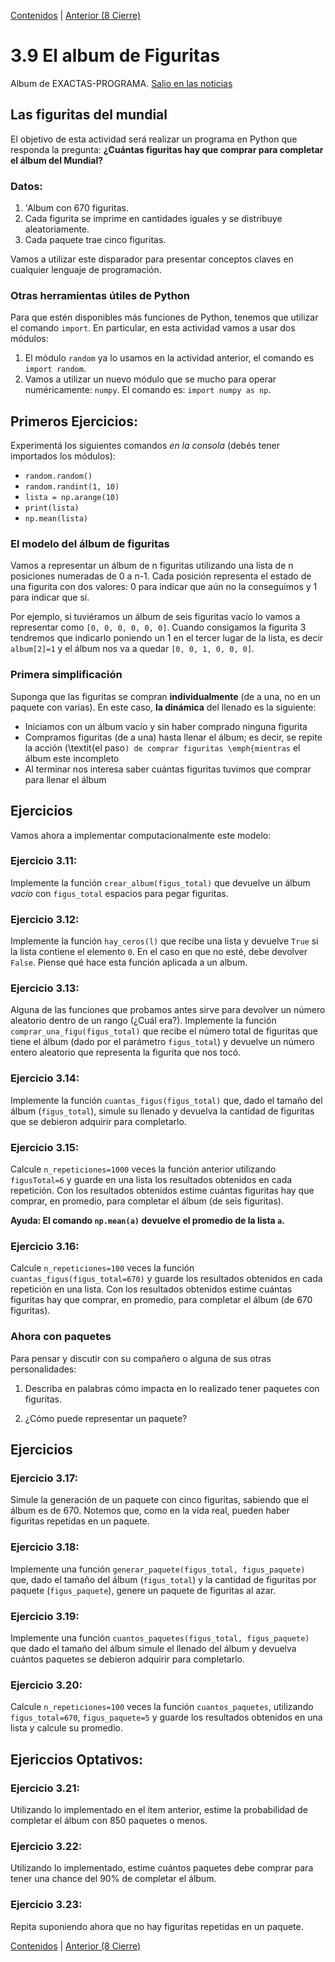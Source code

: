 [Contenidos](../Contenidos.md) \| [Anterior (8 Cierre)](08_Cierre.md)

# 3.9 El album de Figuritas

Album de EXACTAS-PROGRAMA. [Salio en las noticias](https://www.infobae.com/2014/05/29/1568512-dos-cientificos-calculan-cuantos-paquetes-hay-que-comprar-completar-el-album-del-mundial/)


## Las figuritas del mundial

El objetivo de esta actividad será realizar un programa en Python que responda la pregunta:
**¿Cuántas figuritas hay que comprar para completar el álbum del Mundial?**


### Datos:
1. \'Album con $670$ figuritas.
2. Cada figurita se imprime en cantidades iguales y se distribuye aleatoriamente.
3. Cada paquete trae cinco figuritas.

Vamos a utilizar este disparador para presentar conceptos claves en cualquier lenguaje de programación.


### Otras herramientas útiles de Python

Para que estén disponibles más funciones de Python, tenemos que utilizar el comando `import`.
En particular, en esta actividad vamos a usar dos módulos:
1. El módulo `random` ya lo usamos en la actividad anterior, el comando es `import random`.
2.  Vamos a utilizar un nuevo módulo que se mucho para operar numéricamente: `numpy`. El comando es: `import numpy as np`.


## Primeros Ejercicios:

Experimentá los siguientes comandos *en la consola* (debés tener importados los módulos):

- `random.random()`
- `random.randint(1, 10)`
- `lista = np.arange(10)`
- `print(lista)`
- `np.mean(lista)`


### El modelo del álbum de figuritas

Vamos a representar un álbum de n figuritas utilizando una lista de n posiciones numeradas de 0 a n-1.
Cada posición representa el estado de una figurita con dos valores: 0 para indicar que aún no la conseguimos y 1 para indicar que sí.

Por ejemplo, si tuviéramos un álbum de seis figuritas vacío lo vamos a representar como `[0, 0, 0, 0, 0, 0]`.
Cuando consigamos la figurita 3 tendremos que indicarlo poniendo un 1 en el tercer lugar de la lista, es decir `album[2]=1` y el álbum nos va a quedar  `[0, 0, 1, 0, 0, 0]`.



### Primera simplificación

Suponga que las figuritas se compran **individualmente** (de a una, no en un paquete con varias).
En este caso, **la dinámica** del llenado es la siguiente:


- Iniciamos con un álbum vacío y sin haber comprado ninguna figurita
- Compramos figuritas (de a una) hasta llenar el álbum; es decir, se repite la acción (\textit{el paso`) de comprar figuritas \emph{mientras` el álbum este incompleto
- Al terminar nos interesa saber cuántas figuritas tuvimos que comprar para llenar el álbum

## Ejercicios

Vamos ahora a implementar computacionalmente este modelo:

### Ejercicio 3.11: 
Implemente la función `crear_album(figus_total)` que devuelve un álbum *vacío* con `figus_total` espacios para pegar figuritas.


### Ejercicio 3.12: 
Implemente la función `hay_ceros(l)` que recibe una lista y devuelve `True` si la lista contiene el elemento `0`.
En el caso en que no esté, debe devolver `False`. Piense qué hace esta función aplicada a un album.

### Ejercicio 3.13:  
Alguna de las funciones que probamos antes sirve para devolver un número aleatorio dentro de un rango (¿Cuál era?).
Implemente la función `comprar_una_figu(figus_total)` que recibe el número total de figuritas que tiene el álbum (dado por el parámetro `figus_total`) y devuelve un número entero aleatorio que representa la figurita que nos tocó.

### Ejercicio 3.14:  
Implemente la función `cuantas_figus(figus_total)` que, dado el tamaño del álbum (`figus_total`), simule su llenado y devuelva la cantidad de figuritas que se debieron adquirir para completarlo.

### Ejercicio 3.15:  
Calcule `n_repeticiones=1000` veces la función anterior utilizando `figusTotal=6` y guarde en una lista los resultados obtenidos en cada repetición.
Con los resultados obtenidos estime cuántas figuritas hay que comprar, en promedio, para completar el álbum (de seis figuritas).

**Ayuda: El comando `np.mean(a)` devuelve el promedio de la lista `a`.**

### Ejercicio 3.16:  
Calcule `n_repeticiones=100` veces la función `cuantas_figus(figus_total=670)` y guarde los resultados obtenidos en cada repetición en una lista.
Con los resultados obtenidos estime cuántas figuritas hay que comprar, en promedio, para completar el álbum (de 670 figuritas).

### Ahora con paquetes

Para pensar y discutir con su compañero o alguna de sus otras personalidades:

1. Describa en palabras cómo impacta en lo realizado tener paquetes con figuritas.

2. ¿Cómo puede representar un paquete?

## Ejercicios

### Ejercicio 3.17:  
Simule la generación de un paquete con cinco figuritas, sabiendo que el álbum es de 670. Notemos que, como en la vida real, pueden haber figuritas repetidas en un paquete.

### Ejercicio 3.18:  
Implemente una función `generar_paquete(figus_total, figus_paquete)` que, dado el tamaño del álbum (`figus_total`) y la cantidad de figuritas por paquete (`figus_paquete`), genere un paquete de figuritas al azar.

### Ejercicio 3.19:  
Implemente una función `cuantos_paquetes(figus_total, figus_paquete)` que dado el tamaño del álbum simule el llenado del álbum y devuelva cuántos paquetes se debieron adquirir para completarlo.

### Ejercicio 3.20:  
Calcule `n_repeticiones=100` veces la función `cuantos_paquetes`, utilizando `figus_total=670`, `figus_paquete=5` y guarde los resultados obtenidos en una lista y calcule su promedio.

## Ejericcios Optativos:

### Ejercicio 3.21:  
Utilizando lo implementado en el ítem anterior, estime la probabilidad de completar el álbum con $850$ paquetes o menos.

### Ejercicio 3.22:  
Utilizando lo implementado, estime cuántos paquetes debe comprar para tener una chance del $90\%$ de completar el álbum.

### Ejercicio 3.23:  
Repita suponiendo ahora que no hay figuritas repetidas en un paquete.


[Contenidos](../Contenidos.md) \| [Anterior (8 Cierre)](08_Cierre.md)

